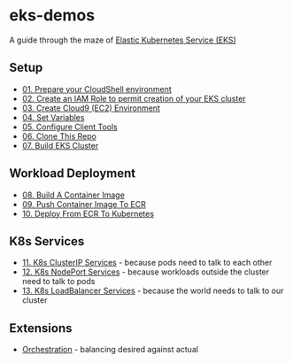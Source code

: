 # eks-demos
A guide through the maze of [Elastic Kubernetes Service (EKS)](https://aws.amazon.com/eks)

## Setup
* [01. Prepare your CloudShell environment](doc/01-cloudshell/README.md)
* [02. Create an IAM Role to permit creation of your EKS cluster](doc/02-iam-role/README.md)
* [03. Create Cloud9 (EC2) Environment](doc/01-cloud9/README.md)
* [04. Set Variables](doc/02-set-variables/README.md)
* [05. Configure Client Tools](doc/03-client-tools/README.md)
* [06. Clone This Repo](doc/04-clone-repo/README.md)
* [07. Build EKS Cluster](doc/05-build-cluster/README.md)

## Workload Deployment
* [08. Build A Container Image](doc/06-build-container-image/README.md)
* [09. Push Container Image To ECR](doc/07-push-to-ecr/README.md)
* [10. Deploy From ECR To Kubernetes](doc/08-deploy-to-k8s/README.md)

## K8s Services
* [11. K8s ClusterIP Services](doc/09-clusterip-services/README.md) - because pods need to talk to each other
* [12. K8s NodePort Services](doc/10-nodeport-services/README.md) - because workloads outside the cluster need to talk to pods
* [13. K8s LoadBalancer Services](doc/11-loadbalancer-services/README.md) - because the world needs to talk to our cluster

## Extensions
* [Orchestration](doc/orchestration/README.md) - balancing desired against actual
